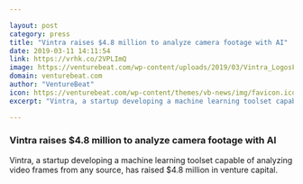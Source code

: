 ```yaml
---

layout: post
category: press
title: "Vintra raises $4.8 million to analyze camera footage with AI"
date: 2019-03-11 14:11:54
link: https://vrhk.co/2VPLImQ
image: https://venturebeat.com/wp-content/uploads/2019/03/Vintra_LogosFinal-01.jpg?w=1200&strip=all
domain: venturebeat.com
author: "VentureBeat"
icon: https://venturebeat.com/wp-content/themes/vb-news/img/favicon.ico
excerpt: "Vintra, a startup developing a machine learning toolset capable of analyzing video frames from any source, has raised $4.8 million in venture capital."

---
```


### Vintra raises $4.8 million to analyze camera footage with AI

Vintra, a startup developing a machine learning toolset capable of analyzing video frames from any source, has raised $4.8 million in venture capital.
